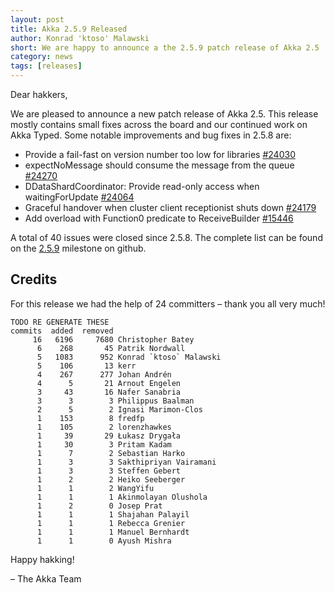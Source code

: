 ```yaml
---
layout: post
title: Akka 2.5.9 Released
author: Konrad 'ktoso' Malawski
short: We are happy to announce a the 2.5.9 patch release of Akka 2.5
category: news
tags: [releases]
---
```


Dear hakkers,

We are pleased to announce a new patch release of Akka 2.5. This release mostly contains small fixes across the board
and our continued work on Akka Typed. Some notable improvements and bug fixes in 2.5.8 are:

- Provide a fail-fast on version number too low for libraries [#24030](https://github.com/akka/akka/issues/24030)
- expectNoMessage should consume the message from the queue [#24270](https://github.com/akka/akka/issues/24270)
- DDataShardCoordinator: Provide read-only access when waitingForUpdate [#24064](https://github.com/akka/akka/issues/24064)
- Graceful handover when cluster client receptionist shuts down [#24179](https://github.com/akka/akka/issues/24179)
- Add overload with Function0 predicate to ReceiveBuilder [#15446](https://github.com/akka/akka/issues/15446)

A total of 40 issues were closed since 2.5.8.
The complete list can be found on the [2.5.9](https://github.com/akka/akka/milestone/125?closed=1) milestone on github.

## Credits

For this release we had the help of 24 committers – thank you all very much!

```
TODO RE GENERATE THESE
commits  added  removed
     16   6196     7680 Christopher Batey
      6    268       45 Patrik Nordwall
      5   1083      952 Konrad `ktoso` Malawski
      5    106       13 kerr
      4    267      277 Johan Andrén
      4      5       21 Arnout Engelen
      3     43       16 Nafer Sanabria
      3      3        3 Philippus Baalman
      2      5        2 Ignasi Marimon-Clos
      1    153        8 fredfp
      1    105        2 lorenzhawkes
      1     39       29 Łukasz Drygała
      1     30        3 Pritam Kadam
      1      7        2 Sebastian Harko
      1      3        3 Sakthipriyan Vairamani
      1      3        3 Steffen Gebert
      1      2        2 Heiko Seeberger
      1      1        2 WangYifu
      1      1        1 Akinmolayan Olushola
      1      2        0 Josep Prat
      1      1        1 Shajahan Palayil
      1      1        1 Rebecca Grenier
      1      1        1 Manuel Bernhardt
      1      1        0 Ayush Mishra
```


Happy hakking!

– The Akka Team
